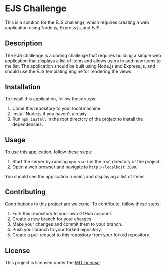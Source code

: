 # EJS Challenge

This is a solution for the EJS challenge, which requires creating a web application using Node.js, Express.js, and EJS.

## Description

The EJS challenge is a coding challenge that requires building a simple web application that displays a list of items and allows users to add new items to the list. The application should be built using Node.js and Express.js, and should use the EJS templating engine for rendering the views.

## Installation

To install this application, follow these steps:

1. Clone this repository to your local machine.
2. Install Node.js if you haven't already.
3. Run `npm install` in the root directory of the project to install the dependencies.

## Usage

To use this application, follow these steps:

1. Start the server by running `npm start` in the root directory of the project.
2. Open a web browser and navigate to `http://localhost:3000`.

You should see the application running and displaying a list of items.

## Contributing

Contributions to this project are welcome. To contribute, follow these steps:

1. Fork this repository to your own GitHub account.
2. Create a new branch for your changes.
3. Make your changes and commit them to your branch.
4. Push your branch to your forked repository.
5. Create a pull request to this repository from your forked repository.

## License

This project is licensed under the [MIT License](https://opensource.org/licenses/MIT).
